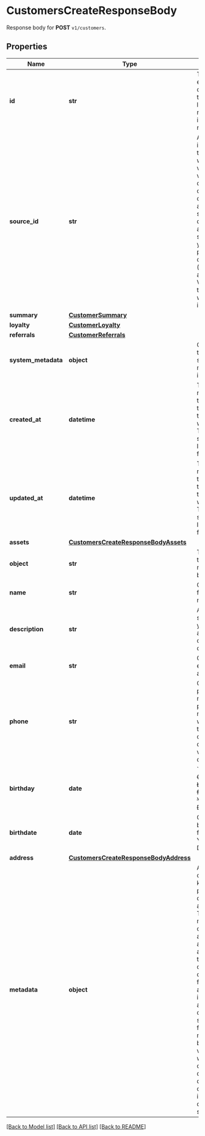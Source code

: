 # CustomersCreateResponseBody

Response body for **POST** `v1/customers`.

## Properties
Name | Type | Description | Notes
------------ | ------------- | ------------- | -------------
**id** | **str** | The ID of an existing customer that will be linked to redemption in this request. | [optional] 
**source_id** | **str** | A unique identifier of the customer who validates a voucher. It can be a customer ID or email from a CRM system, database, or a third-party service. If you also pass a customer ID (unique ID assigned by Voucherify), the source ID will be ignored. | [optional] 
**summary** | [**CustomerSummary**](CustomerSummary.md) |  | [optional] 
**loyalty** | [**CustomerLoyalty**](CustomerLoyalty.md) |  | [optional] 
**referrals** | [**CustomerReferrals**](CustomerReferrals.md) |  | [optional] 
**system_metadata** | **object** | Object used to store system metadata information. | [optional] 
**created_at** | **datetime** | Timestamp representing the date and time when the customer was created. The value is shown in the ISO 8601 format. | [optional] 
**updated_at** | **datetime** | Timestamp representing the date and time when the customer was updated. The value is shown in the ISO 8601 format. | [optional] 
**assets** | [**CustomersCreateResponseBodyAssets**](CustomersCreateResponseBodyAssets.md) |  | [optional] 
**object** | **str** | The type of the object represented by JSON. | [optional] [default to 'customer']
**name** | **str** | Customer&#39;s first and last name. | [optional] 
**description** | **str** | An arbitrary string that you can attach to a customer object. | [optional] 
**email** | **str** | Customer&#39;s email address. | [optional] 
**phone** | **str** | Customer&#39;s phone number. This parameter is mandatory when you try to send out codes to customers via an SMS channel. | [optional] 
**birthday** | **date** | &#x60;Deprecated&#x60;. ~~Customer&#39;s birthdate; format YYYY-MM-DD~~. | [optional] 
**birthdate** | **date** | Customer&#39;s birthdate; format YYYY-MM-DD. | [optional] 
**address** | [**CustomersCreateResponseBodyAddress**](CustomersCreateResponseBodyAddress.md) |  | [optional] 
**metadata** | **object** | A set of custom key/value pairs that you can attach to a customer. The metadata object stores all custom attributes assigned to the customer. It can be useful for storing additional information about the customer in a structured format. This metadata can be used for validating whether the customer qualifies for a discount or it can be used in building customer segments. | [optional] 

[[Back to Model list]](../README.md#documentation-for-models) [[Back to API list]](../README.md#documentation-for-api-endpoints) [[Back to README]](../README.md)


